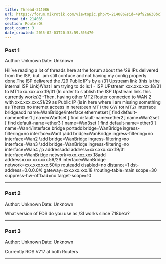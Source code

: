 ```yaml
---
title: Thread-214086
url: https://forum.mikrotik.com/viewtopic.php?t=214086&sid=49f92a630bc7970d8ca50523be880e8f
thread_id: 214086
section: RouterOS
post_count: 3
date_crawled: 2025-02-03T20:53:59.505470
---
```


### Post 1
Author: Unknown
Date: Unknown

HiI´ve reading a lot of threads here at the forum about the /29 IPs delivered from the ISP, but I am still confuce and not having my config properly done.The ISP delivered the /29 Public IP´s by a /31 Upstream link (this ls the internal ISP Link)What I am trying to do is:1 - ISP UPstream xxx.xxx.xxx.18/31 to MT1 xxx.xxx.xxx.19/31 (In order to stablish the ISP Upstream link. this currently works)2 -Then,  having other MT2 Router connected to WAN 2 with  xxx.xxx.xxx.51/29 as Public IP (is in here where I am missing something as Theres no Internet access in here)been MT1 the GW for MT2/ interface bridgeadd name=WanBridge/interface ethernetset [ find default-name=ether1 ] name=Wan1set [ find default-name=ether2 ] name=Wan2set [ find default-name=ether3 ] name=Wan3set [ find default-name=ether3 ] name=Wan4/interface bridge portadd bridge=WanBridge ingress-filtering=no interface=Wan1 \add bridge=WanBridge ingress-filtering=no interface=Wan2 \add bridge=WanBridge ingress-filtering=no interface=Wan3 \add bridge=WanBridge ingress-filtering=no interface=Wan4 \/ip addressadd address=xxx.xxx.xxx.19/31 interface=WanBridge network=xxx.xxx.xxx.18add address=xxx.xxx.xxx.56/29 interface=WanBridge network=xxx.xxx.xxx.50/ip routeadd disabled=no distance=1 dst-address=0.0.0.0/0 gateway=xxx.xxx.xxx.18 \routing-table=main scope=30 suppress-hw-offload=no target-scope=10

---
### Post 2
Author: Unknown
Date: Unknown

What version of ROS do you use as /31 works since 7.18beta?

---
### Post 3
Author: Unknown
Date: Unknown

Currently ROS V7.17 at both Routers

---
